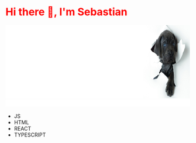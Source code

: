 
<p align="center">
<h1 style="color: red;">Hi there 👋, I'm Sebastian </h1>
</p>

<img width="100%" height="200px" src=doggy.png>
<img width="1200px" height="20px" src="anim.svg">


* JS
* HTML
* REACT
* TYPESCRIPT

